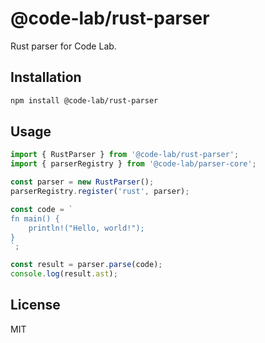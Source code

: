 # @code-lab/rust-parser

Rust parser for Code Lab.

## Installation

```bash
npm install @code-lab/rust-parser
```

## Usage

```typescript
import { RustParser } from '@code-lab/rust-parser';
import { parserRegistry } from '@code-lab/parser-core';

const parser = new RustParser();
parserRegistry.register('rust', parser);

const code = `
fn main() {
    println!("Hello, world!");
}
`;

const result = parser.parse(code);
console.log(result.ast);
```

## License

MIT

